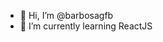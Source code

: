 - 👋 Hi, I’m @barbosagfb
- 🌱 I’m currently learning ReactJS

<!---
barbosagfb/barbosagfb is a ✨ special ✨ repository because its `README.md` (this file) appears on your GitHub profile.
You can click the Preview link to take a look at your changes.
--->
